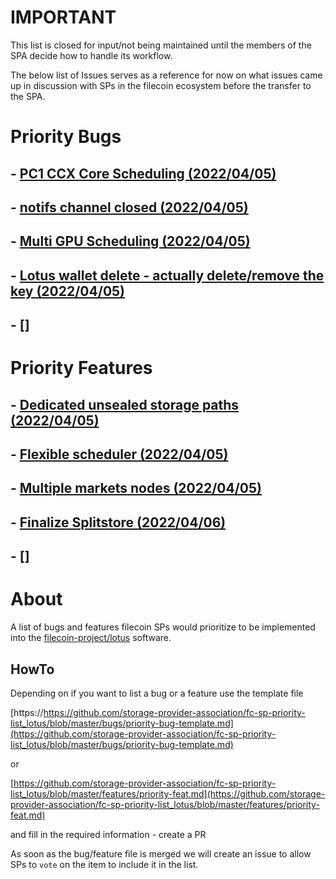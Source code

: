 # IMPORTANT 

This list is closed for input/not being maintained until the members of the SPA decide how to handle its workflow. 

The below list of Issues serves as a reference for now on what issues came up in discussion with SPs in the filecoin ecosystem before the transfer to the SPA.


# Priority Bugs

## - [PC1 CCX Core Scheduling (2022/04/05)](bugs/pc1-ccx-core-scheduling.md) 

## - [notifs channel closed (2022/04/05)](bugs/notifs-channel-closed.md)

## - [Multi GPU Scheduling (2022/04/05)](bugs/Mulit-GPU-scheduling.m)

## - [Lotus wallet delete - actually delete/remove the key (2022/04/05)](bugs/lotus-wallet-delete.md)

## - []

# Priority Features

## - [Dedicated unsealed storage paths (2022/04/05)](features/dedicated-unsealed-storage-paths.md)

## - [Flexible scheduler (2022/04/05)](features/flexible-scheduler.md)

## - [Multiple markets nodes (2022/04/05)](features/multiple-markets-nodes.md)

## - [Finalize Splitstore (2022/04/06)](features/finalize-splitstore.md)

## - []

# About

A list of bugs and features filecoin SPs would prioritize to be implemented into the [filecoin-project/lotus](https://github.com/filecoin-project/lotus) software.

## HowTo

Depending on if you want to list a bug or a feature use the template file

 [https://https://github.com/storage-provider-association/fc-sp-priority-list_lotus/blob/master/bugs/priority-bug-template.md](https://github.com/storage-provider-association/fc-sp-priority-list_lotus/blob/master/bugs/priority-bug-template.md)

 or

  [https://github.com/storage-provider-association/fc-sp-priority-list_lotus/blob/master/features/priority-feat.md](https://github.com/storage-provider-association/fc-sp-priority-list_lotus/blob/master/features/priority-feat.md) 

and fill in the required information - create a PR

As soon as the bug/feature file is merged we will create an issue to allow SPs to `vote` on the item to include it in the list.



